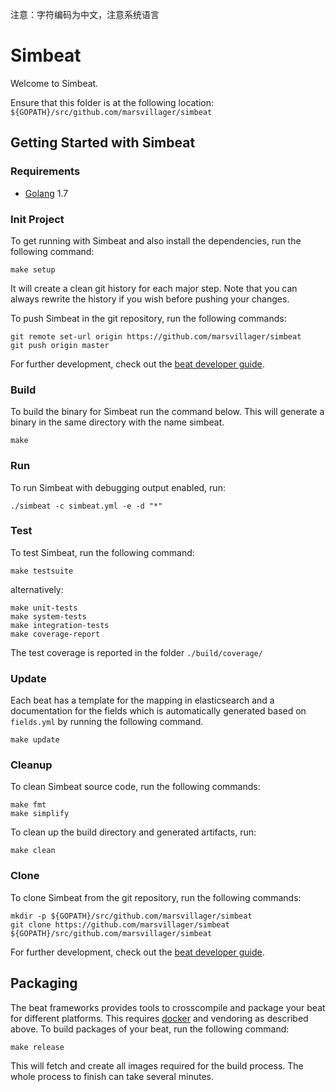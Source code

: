 注意：字符编码为中文，注意系统语言

# Simbeat

Welcome to Simbeat.

Ensure that this folder is at the following location:
`${GOPATH}/src/github.com/marsvillager/simbeat`

## Getting Started with Simbeat

### Requirements

* [Golang](https://golang.org/dl/) 1.7

### Init Project
To get running with Simbeat and also install the
dependencies, run the following command:

```
make setup
```

It will create a clean git history for each major step. Note that you can always rewrite the history if you wish before pushing your changes.

To push Simbeat in the git repository, run the following commands:

```
git remote set-url origin https://github.com/marsvillager/simbeat
git push origin master
```

For further development, check out the [beat developer guide](https://www.elastic.co/guide/en/beats/libbeat/current/new-beat.html).

### Build

To build the binary for Simbeat run the command below. This will generate a binary
in the same directory with the name simbeat.

```
make
```


### Run

To run Simbeat with debugging output enabled, run:

```
./simbeat -c simbeat.yml -e -d "*"
```


### Test

To test Simbeat, run the following command:

```
make testsuite
```

alternatively:
```
make unit-tests
make system-tests
make integration-tests
make coverage-report
```

The test coverage is reported in the folder `./build/coverage/`

### Update

Each beat has a template for the mapping in elasticsearch and a documentation for the fields
which is automatically generated based on `fields.yml` by running the following command.

```
make update
```


### Cleanup

To clean  Simbeat source code, run the following commands:

```
make fmt
make simplify
```

To clean up the build directory and generated artifacts, run:

```
make clean
```


### Clone

To clone Simbeat from the git repository, run the following commands:

```
mkdir -p ${GOPATH}/src/github.com/marsvillager/simbeat
git clone https://github.com/marsvillager/simbeat ${GOPATH}/src/github.com/marsvillager/simbeat
```


For further development, check out the [beat developer guide](https://www.elastic.co/guide/en/beats/libbeat/current/new-beat.html).


## Packaging

The beat frameworks provides tools to crosscompile and package your beat for different platforms. This requires [docker](https://www.docker.com/) and vendoring as described above. To build packages of your beat, run the following command:

```
make release
```

This will fetch and create all images required for the build process. The whole process to finish can take several minutes.
